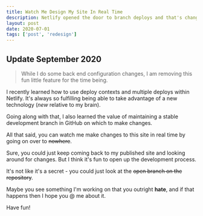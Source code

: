 ```yaml
---
title: Watch Me Design My Site In Real Time
description: Netlify opened the door to branch deploys and that's changed my development process for the better. Watch me make this site better in real time!
layout: post
date: 2020-07-01
tags: ['post', 'redesign']
---
```

## Update September 2020
> While I do some back end configuration changes, I am removing this fun little feature for the time being.

I recently learned how to use deploy contexts and multiple deploys within Netlify. It's always so fulfilling being able to take advantage of a new technology (_new_ relative to my brain).

Going along with that, I also learned the value of maintaining a stable development branch in GitHub on which to make changes.

All that said, you can watch me make changes to this site in real time by going on over to ~~nowhere~~.

Sure, you could just keep coming back to my published site and looking around for changes. But I think it's fun to open up the development process.

It's not like it's a secret - you could just look at the ~~open branch on the repository~~.

Maybe you see something I'm working on that you outright **hate**, and if that happens then I hope you @ me about it.

Have fun!
